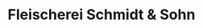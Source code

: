 ---
title: "Fleischerei Schmidt & Sohn"
url: /ruhla/fleischerei-schmidt-und-sohn/
shop: Metzgerei
---